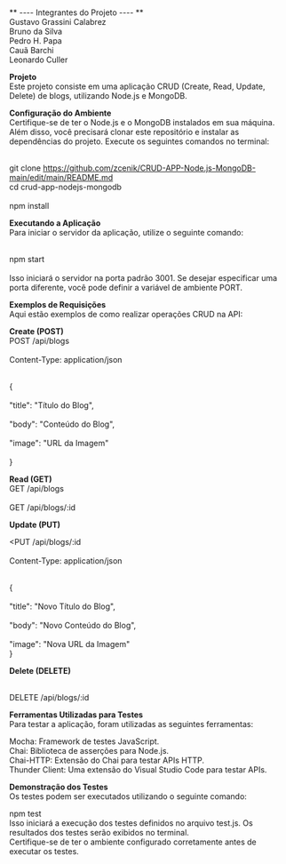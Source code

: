 
<br>** ---- Integrantes do Projeto ---- **<br>
Gustavo Grassini Calabrez<br>
Bruno da Silva<br>
Pedro H. Papa<br>
Cauã Barchi<br>
Leonardo Culler<br>

**Projeto**
<br>Este projeto consiste em uma aplicação CRUD (Create, Read, Update, Delete) de blogs, utilizando Node.js e MongoDB.<br>

**Configuração do Ambiente**
<br>Certifique-se de ter o Node.js e o MongoDB instalados em sua máquina. Além disso, você precisará clonar este repositório e instalar as dependências do projeto. Execute os seguintes comandos no terminal:<br>

<br>git clone <https://github.com/zcenik/CRUD-APP-Node.js-MongoDB-main/edit/main/README.md>
<br>cd crud-app-nodejs-mongodb<br>
<br>npm install<br>

**Executando a Aplicação**
<br>Para iniciar o servidor da aplicação, utilize o seguinte comando:<br>

<br>npm start<br>
<br>Isso iniciará o servidor na porta padrão 3001. Se desejar especificar uma porta diferente, você pode definir a variável de ambiente PORT.<br>

**Exemplos de Requisições**
<br>Aqui estão exemplos de como realizar operações CRUD na API:<br>

**Create (POST)**
<br>POST /api/blogs<br>
<br>Content-Type: application/json<br>

<br>{<br>
  <br>"title": "Título do Blog",<br>
  <br>"body": "Conteúdo do Blog",<br>
  <br>"image": "URL da Imagem"<br>
<br>}<br>

**Read (GET)**
<br>GET /api/blogs<br>
<br>GET /api/blogs/:id<br>

**Update (PUT)**

<PUT /api/blogs/:id<br>
<br>Content-Type: application/json<br>

<br>{<br>
  <br>"title": "Novo Título do Blog",<br>
  <br>"body": "Novo Conteúdo do Blog",<br>
 <br>"image": "Nova URL da Imagem"<br>
}<br>

**Delete (DELETE)**

<br>DELETE /api/blogs/:id<br>

**Ferramentas Utilizadas para Testes**<br>
Para testar a aplicação, foram utilizadas as seguintes ferramentas:<br>

Mocha: Framework de testes JavaScript.<br>
Chai: Biblioteca de asserções para Node.js.<br>
Chai-HTTP: Extensão do Chai para testar APIs HTTP.<br>
Thunder Client: Uma extensão do Visual Studio Code para testar APIs.<br>

**Demonstração dos Testes**
<br>Os testes podem ser executados utilizando o seguinte comando:<br>

npm test<br>
Isso iniciará a execução dos testes definidos no arquivo test.js. Os resultados dos testes serão exibidos no terminal.<br>
Certifique-se de ter o ambiente configurado corretamente antes de executar os testes.<br>

